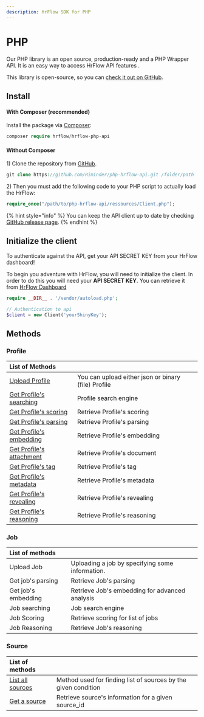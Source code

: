 ```yaml
---
description: HrFlow SDK for PHP
---
```


# PHP

Our PHP library is an open source,  production-ready and a PHP Wrapper API. It is an easy way to access HrFlow API features  .

This library is open-source, so you can [check it out on GitHub](https://github.com/Riminder/php-hrflow-api).

## Install

#### With Composer \(recommended\)

Install the package via [Composer](https://packagist.org/packages/hrflow/hrflow-php-api):

```php
composer require hrflow/hrflow-php-api
```

#### Without Composer

1\) Clone the repository from [GitHub](https://github.com/Riminder/php-hrflow-api).

```php
git clone https://github.com/Riminder/php-hrflow-api.git /folder/path
```

2\) Then you must add the following code to your PHP script to actually load the HrFlow:

```php
require_once("/path/to/php-hrflow-api/ressources/Client.php");
```

{% hint style="info" %}
You can keep the API client up to date by checking [GitHub release page](https://github.com/Riminder/php-hrflow-api/releases).
{% endhint %}

## Initialize the client

To authenticate against the API, get your API SECRET KEY from your HrFlow dashboard!

To begin you adventure with HrFlow,  you will need to initialize the client. In order to do this you will need your **API SECRET KEY**. You can retrieve it from [HrFlow Dashboard](https://developers.hrflow.ai/getting-started/authentication)

```php
require __DIR__ . '/vendor/autoload.php';

// Authentication to api
$client = new Client('yourShinyKey');
```

## Methods

### Profile

| List of Methods |  |
| :--- | :--- |
| [Upload Profile](https://developers.hrflow.ai/api-reference/profile-api/post-profile) | You can upload either json or binary \(file\) Profile |
| [Get Profile's searching](https://developers.hrflow.ai/api-reference/profile-api/get-profiles-searching) | Profile search engine |
| [Get Profile's scoring](https://developers.hrflow.ai/api-reference/profile-api/get-profiles-scoring) | Retrieve Profile's scoring |
| [Get Profile's parsing](https://developers.hrflow.ai/api-reference/profile-api/get-profile-parsing) | Retrieve Profile's parsing |
| [Get Profile's embedding](https://developers.hrflow.ai/api-reference/profile-api/get-profile-embedding) | Retrieve Profile's embedding |
| [Get Profile's attachment](https://developers.hrflow.ai/api-reference/profile-api/get-profile-attachments) | Retrieve Profile's document |
| [Get Profile's tag](https://developers.hrflow.ai/api-reference/profile-api/get-profile-tags) | Retrieve Profile's tag |
| [Get Profile's metadata](https://developers.hrflow.ai/api-reference/profile-api/get-profile-metadatas) | Retrieve Profile's metadata |
| [Get Profile's revealing](https://developers.hrflow.ai/api-reference/profile-api/get-profile-revealing) | Retrieve Profile's revealing |
| [Get Profile's reasoning](https://developers.hrflow.ai/api-reference/profile-api/get-profile-reasoning) | Retrieve Profile's reasoning |

### Job

| List of methods |  |
| :--- | :--- |
| Upload Job | Uploading a job by specifying some information. |
| Get job's parsing | Retrieve Job's parsing |
| Get job's embedding | Retrieve Job's embedding for advanced analysis |
| Job searching | Job search engine |
| Job Scoring | Retrieve scoring for list of jobs |
| Job Reasoning | Retrieve Job's reasoning |

### Source

| List of methods |  |
| :--- | :--- |
| [List all sources](https://developers.hrflow.ai/api-reference/source-api/get-sources) | Method used for finding list of sources by the given condition |
| [Get a source](https://developers.hrflow.ai/api-reference/source-api/get-source) | Retrieve source's information for a given source\_id |

